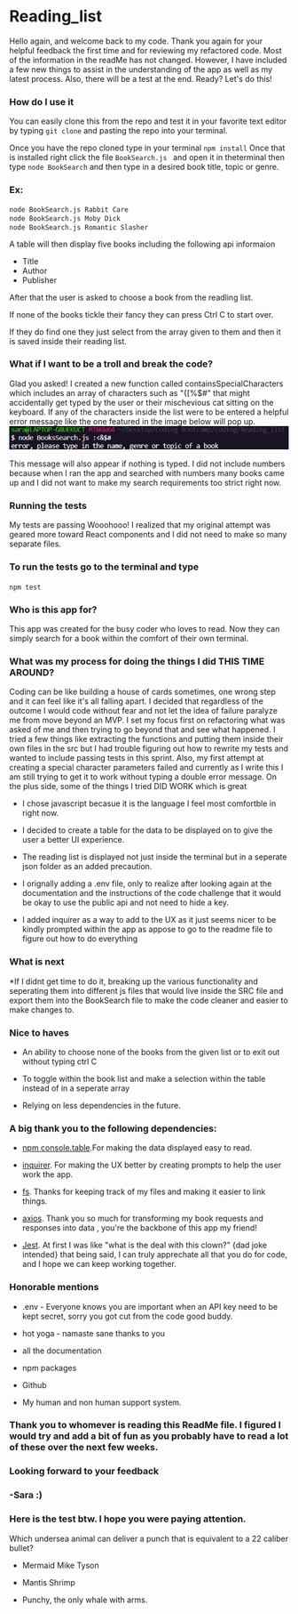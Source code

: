 # Reading_list

Hello again, and welcome back to my code. Thank you again for your helpful feedback the first time and for reviewing my refactored code. Most of the information in the readMe has not changed. However, I have included a few new things to assist in the understanding of the app as well as my latest process. Also, there will be a test at the end. Ready? Let's do this!
 
 
 ### How do I use it

You can easily clone this from the repo and test it in your favorite text editor by typing `git clone` and pasting the repo into your terminal.

Once you have the repo cloned type in your terminal `npm install` Once that is installed right click the file `BookSearch.js ` and open it in theterminal then type 
`node BookSearch` and then type in a desired book title, topic or genre.
### Ex:
```
node BookSearch.js Rabbit Care
node BookSearch.js Moby Dick
node BookSearch.js Romantic Slasher 
```
A table will then display five books including the following api informaion

* Title
* Author
* Publisher

After that the user is asked to choose a book from the readling list.

If none of the books tickle their fancy they can press Ctrl C to start over.

If they do find one they just select from the array given to them and then it is saved inside their reading list.

### What if I want to be a troll and break the code?
 Glad you asked! I created a new function called containsSpecialCharacters which includes an array of characters such as 
 "{[%$#" that might accidentally get typed by the user or their mischevious cat sitting on the keyboard. If any of the characters inside the list were to be entered a helpful error message like the one featured in the image below will pop up. 
 ![CLI error message pic example](./src/error.PNG)

This message will also appear if nothing is typed. I did not include numbers because when I ran the app and searched with numbers many books came up and I did not want to make my search requirements too strict right now. 

### Running the tests
My tests are passing Wooohooo! I realized that my original attempt was geared more toward React components and I did not need to make so many separate files.

### To run the tests go to the terminal and type 
`npm test`


### Who is this app for?

This app was created for the busy coder who loves to read. Now they can simply search for a book within the comfort of their own terminal. 

### What was my process for doing the things I did THIS TIME AROUND?
  Coding can be like building a house of cards sometimes, one wrong step and it can feel like it's all falling apart. I decided that regardless of the outcome I would code without fear and not let the idea of failure paralyze me from move beyond an MVP.
 I set my focus first on refactoring what was asked of me and then trying to go beyond that and see what happened. I tried a few things like extracting the functions and putting them inside their own files in the src but I had trouble figuring out how to rewrite my tests and wanted to include passing tests in this sprint. Also, my first attempt at creating a special character parameters failed and currently as I write this I am still trying to get it to work without typing a double error message. On the plus side, some of the things I tried DID WORK which is great


* I chose javascript becasue it is the language I feel most comfortble in right now. 

* I decided to create a table for the data to be displayed on to give the user a better UI experience.

* The reading list is displayed not just inside the terminal but in a seperate json folder as an added precaution.

* I orignally adding a .env file, only to realize after looking again at the documentation and the instructions of the code challenge that it would be okay to use the public api and not need to hide a key. 

* I added inquirer as a way to add to the UX as it just seems nicer to be kindly prompted within the app as appose to go to the readme file to figure out how to do everything


### What is next

*If I didnt get time to do it, breaking up the various functionality and seperating them into different js files that would live inside the SRC file and export them into the BookSearch file to make the code cleaner and easier to make changes to.

### Nice to haves

* An ability to choose none of the books from the given list or to exit out without typing ctrl C

* To toggle within the book list and make a selection within the table instead of in a seperate array

* Relying on less dependencies in the future.


### A big thank you to the following dependencies:

* [npm console.table](https://www.npmjs.com/package/console.table).For making the data displayed easy to read. 

* [inquirer](https://www.npmjs.com/package/inquirer). For making the UX better by creating prompts to help the user work the app.

* [fs](https://www.npmjs.com/package/file-system). Thanks for keeping track of my files and making it easier to link things.

* [axios](https://www.npmjs.com/package/axios). Thank you so much for transforming my book requests and responses into data , you're the backbone of this app my friend!

* [Jest](https://jestjs.io/). At first I was like "what is the deal with this clown?" {dad joke intended} that being said, I can truly apprechate all that you do for code, and I hope we can keep working together.



### Honorable mentions

* .env - Everyone knows you are important when an API key need to be kept secret, sorry you got cut from the code good buddy.

* hot yoga - namaste sane thanks to you

* all the documentation

* npm packages

* Github

* My human and non human support system.

### Thank you to whomever is reading this ReadMe file. I figured I would try and add a bit of fun as you probably have to read a lot of these over the next few weeks. 
### Looking forward to your feedback

### -Sara :)

### Here is the test btw. I hope you were paying attention.

 Which undersea animal can deliver a punch that is equivalent to a 22 caliber bullet? 
 
 * Mermaid Mike Tyson

 * Mantis Shrimp

 * Punchy, the only whale with arms.



